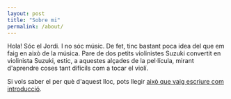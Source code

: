 ```yaml
---
layout: post
title: "Sobre mi"
permalink: /about/
---
```


Hola! Sóc el Jordi. I no sóc músic. De fet, tinc bastant poca idea del que em faig en això de la música. Pare de dos petits violinistes Suzuki convertit en violinista Suzuki, estic, a aquestes alçades de la pel·lícula, mirant d'aprendre coses tant difícils com a tocar el violí.

Si vols saber el per què d'aquest lloc, pots llegir [això que vaig escriure com introducció](../2022-10-09/hey-hola).

